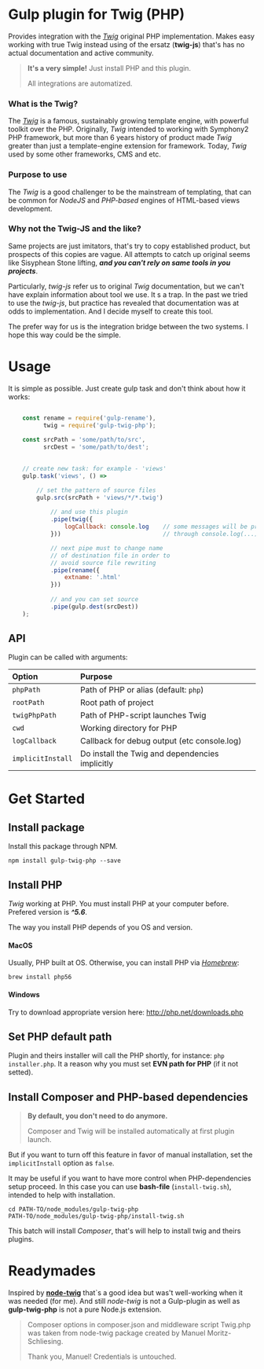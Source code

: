 # Gulp plugin for Twig (PHP)
 
Provides integration with the [*Twig*](http://twig.sensiolabs.org/) original
PHP implementation. Makes easy working with true Twig
instead using of the ersatz (**twig-js**) that's has
no actual documentation and active community.

> **It's a very simple!** Just install PHP and this plugin.
>
> All integrations are automatized. 

### What is the Twig?

The [*Twig*](http://twig.sensiolabs.org/) is a famous, sustainably growing template engine,
with powerful toolkit over the PHP. Originally, *Twig* intended to working with Symphony2
PHP framework, but more than 6 years history of product made *Twig* greater than just a template-engine
extension for framework. Today, *Twig* used by some other frameworks, CMS and etc.


### Purpose to use

The *Twig* is a good challenger to be the mainstream of templating, that can
be common for *NodeJS* and *PHP-based* engines of HTML-based views development.


### Why not the Twig-JS and the like?

Same projects are just imitators, that's try to copy established product,
but prospects of this copies are vague. All attempts to catch up original seems like
Sisyphean Stone lifting, ***and you can't rely on same tools in you projects***.

Particularly, *twig-js* refer us to original *Twig* documentation,
but we can't have explain information about tool we use. It s a trap.
In the past we tried to use the *twig-js*, but practice has revealed that
documentation was at odds to implementation. And I decide myself to create
this tool.

The prefer way for us is the integration bridge between the two systems.
I hope this way could be the simple. 

# Usage

It is simple as possible.
Just create gulp task and don't think about how it works:

```js

    const rename = require('gulp-rename'),
          twig = require('gulp-twig-php');
          
    const srcPath = 'some/path/to/src',
          srcDest = 'some/path/to/dest';
    

    // create new task: for example - 'views'
    gulp.task('views', () =>

        // set the pattern of source files 
        gulp.src(srcPath + 'views/*/*.twig')
        
            // and use this plugin
            .pipe(twig({
                logCallback: console.log    // some messages will be printed
            }))                             // through console.log(...)

            // next pipe must to change name
            // of destination file in order to
            // avoid source file rewriting
            .pipe(rename({
                extname: '.html'
            }))
            
            // and you can set source
            .pipe(gulp.dest(srcDest))
    );

```


## API

Plugin can be called with arguments:

| Option                 | Purpose                                     |
|:-----------------------|:--------------------------------------------|
| ```phpPath```          | Path of PHP or alias (default: ```php```)   |
| ```rootPath```         | Root path of project                        |
| ```twigPhpPath```      | Path of PHP-script launches Twig            |
| ```cwd```              | Working directory for PHP                   |
| ```logCallback```      | Callback for debug output (etc console.log) |
| ```implicitInstall```  | Do install the Twig and dependencies implicitly |

# Get Started

## Install package

Install this package through NPM.

    npm install gulp-twig-php --save 

## Install PHP

*Twig* working at PHP. You must install PHP at your computer
before. Prefered version is ***^5.6***.

The way you install PHP depends of you OS and version.

#### MacOS

Usually, PHP built at OS. Otherwise, you can install PHP via [*Homebrew*](http://brew.sh/):

    brew install php56

#### Windows

Try to download appropriate version here: http://php.net/downloads.php

## Set PHP default path

Plugin and theirs installer will call the PHP shortly, for instance: ```php installer.php```.
It a reason why you must set **EVN path for PHP** (if it not setted).


## Install Composer and PHP-based dependencies

> **By default, you don't need to do anymore.**
>
> Composer and Twig will be installed automatically at first plugin launch.

But if you want to turn off this feature in favor of manual installation,
set the ```implicitInstall``` option as ```false```.

It may be useful if you want to have more control when PHP-dependencies setup proceed.
In this case you can use **bash-file** (```install-twig.sh```), intended to help with installation. 

    cd PATH-TO/node_modules/gulp-twig-php
    PATH-TO/node_modules/gulp-twig-php/install-twig.sh

This batch will install *Composer*, that's will help
to install twig and theirs plugins. 

# Readymades

Inspired by [**node-twig**](https://github.com/bitmade/node-twig)
that`s a good idea but was't well-working when it was needed (for me).
And still *node-twig* is not a Gulp-plugin as well as **gulp-twig-php** is not a pure Node.js
extension.

> Composer options in composer.json and middleware script Twig.php
> was taken from node-twig package created by Manuel Moritz-Schliesing.
>   
> Thank you, Manuel! Credentials is untouched.